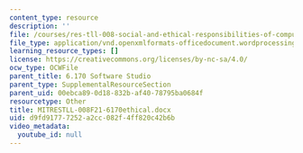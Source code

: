 ```yaml
---
content_type: resource
description: ''
file: /courses/res-tll-008-social-and-ethical-responsibilities-of-computing-serc-fall-2021/d9fd91777252a2cc082f4ff820c42b6b_MITRESTLL-008F21-6170ethical.docx
file_type: application/vnd.openxmlformats-officedocument.wordprocessingml.document
learning_resource_types: []
license: https://creativecommons.org/licenses/by-nc-sa/4.0/
ocw_type: OCWFile
parent_title: 6.170 Software Studio
parent_type: SupplementalResourceSection
parent_uid: 00ebca89-0d18-832b-af40-78795ba0684f
resourcetype: Other
title: MITRESTLL-008F21-6170ethical.docx
uid: d9fd9177-7252-a2cc-082f-4ff820c42b6b
video_metadata:
  youtube_id: null
---
```

